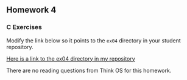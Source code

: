 ## Homework 4

### C Exercises

Modify the link below so it points to the `ex04` directory in your
student repository.

[Here is a link to the ex04 directory in my repository](https://github.com/kzhang8850/ExercisesInC/tree/master/exercises/ex04)


There are no reading questions from Think OS for this homework.
